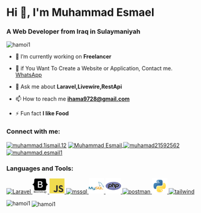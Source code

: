 <h1>Hi 👋, I'm Muhammad Esmael</h1>
<h3>A Web Developer from Iraq in Sulaymaniyah</h3>

<p align="left"> <img src="https://komarev.com/ghpvc/?username=hamoi1&label=Profile%20views&color=0e75b6&style=flat" alt="hamoi1" /> </p>

- 🔭 I’m currently working on **Freelancer**

- 🤝 if You Want To Create a Website or Application, Contact me. [WhatsApp](https://wa.link/url3sx)

- 💬 Ask me about **Laravel,Livewire,RestApi**

- 📫 How to reach me **ihama9728@gmail.com**

- ⚡ Fun fact **I like Food**

<h3 align="left">Connect with me:</h3>
<p align="left">
  <a href="https://fb.com/muhammad.1ismail.12" target="blank"><img align="center" src="https://raw.githubusercontent.com/rahuldkjain/github-profile-readme-generator/master/src/images/icons/Social/facebook.svg" alt="muhammad.1ismail.12" height="30" width="40" /></a>
   <a href="https://wa.link/url3sx" target="blank">
     <img align="center" src="https://i.imgur.com/AuFOjOY.png" alt="Muhammad Esmail" height="40" width="40" />
   </a>
<a href="https://twitter.com/muhamad21592562" target="blank"><img align="center" src="https://raw.githubusercontent.com/rahuldkjain/github-profile-readme-generator/master/src/images/icons/Social/twitter.svg" alt="muhamad21592562" height="30" width="40" /></a>
<a href="https://instagram.com/muhammad.esmail1" target="blank"><img align="center" src="https://raw.githubusercontent.com/rahuldkjain/github-profile-readme-generator/master/src/images/icons/Social/instagram.svg" alt="muhammad.esmail1" height="30" width="40" /></a>
</p>

<h3 align="left">Languages and Tools:</h3>
<p align="left"> <a href="https://graphql.org" target="_blank" rel="noreferrer"> <img src="https://cdn.worldvectorlogo.com/logos/laravel-2.svg" alt="Laravel" width="40" height="40"/> </a> 
   <a href="https://getbootstrap.com" target="_blank" rel="noreferrer"> <img src="https://raw.githubusercontent.com/devicons/devicon/master/icons/bootstrap/bootstrap-plain-wordmark.svg" alt="bootstrap" width="40" height="40"/> </a>
  <a href="https://developer.mozilla.org/en-US/docs/Web/JavaScript" target="_blank" rel="noreferrer"> <img src="https://raw.githubusercontent.com/devicons/devicon/master/icons/javascript/javascript-original.svg" alt="javascript" width="40" height="40"/> </a> <a href="https://www.microsoft.com/en-us/sql-server" target="_blank" rel="noreferrer"> <img src="https://www.svgrepo.com/show/303229/microsoft-sql-server-logo.svg" alt="mssql" width="40" height="40"/> </a> <a href="https://www.mysql.com/" target="_blank" rel="noreferrer"> <img src="https://raw.githubusercontent.com/devicons/devicon/master/icons/mysql/mysql-original-wordmark.svg" alt="mysql" width="40" height="40"/> </a> <a href="https://www.php.net" target="_blank" rel="noreferrer"> <img src="https://raw.githubusercontent.com/devicons/devicon/master/icons/php/php-original.svg" alt="php" width="40" height="40"/> </a> <a href="https://postman.com" target="_blank" rel="noreferrer"> <img src="https://www.vectorlogo.zone/logos/getpostman/getpostman-icon.svg" alt="postman" width="40" height="40"/> </a> <a href="https://www.python.org" target="_blank" rel="noreferrer"> <img src="https://raw.githubusercontent.com/devicons/devicon/master/icons/python/python-original.svg" alt="python" width="40" height="40"/> </a> <a href="https://tailwindcss.com/" target="_blank" rel="noreferrer"> <img src="https://www.vectorlogo.zone/logos/tailwindcss/tailwindcss-icon.svg" alt="tailwind" width="40" height="40"/> </a> </p>

<p><img align="left" src="https://github-readme-stats.vercel.app/api/top-langs?username=hamoi1&show_icons=true&locale=en&layout=compact" alt="hamoi1" /></p>

<p>&nbsp;<img align="center" src="https://github-readme-stats.vercel.app/api?username=hamoi1&show_icons=true&locale=en" alt="hamoi1" /></p>
